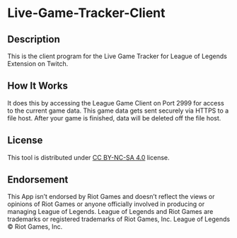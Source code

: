 # Live-Game-Tracker-Client

## Description
This is the client program for the Live Game Tracker for League of Legends Extension on Twitch. 

## How It Works
It does this by accessing the League Game Client on Port 2999 for access to the current game data.
This game data gets sent securely via HTTPS to a file host.
After your game is finished, data will be deleted off the file host.

## License 

This tool is distributed under [CC BY-NC-SA 4.0](https://creativecommons.org/licenses/by-nc-sa/4.0/) license.

## Endorsement

This App isn’t endorsed by Riot Games and doesn’t reflect the views or opinions of Riot Games or anyone officially involved in producing or managing League of Legends. League of Legends and Riot Games are trademarks or registered trademarks of Riot Games, Inc. League of Legends © Riot Games, Inc.
